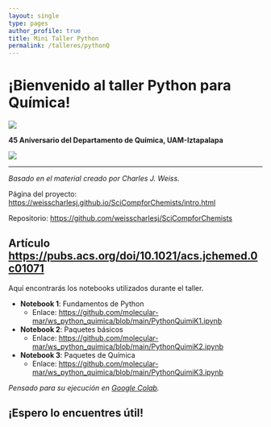 ```yaml
---
layout: single
type: pages
author_profile: true
title: Mini Taller Python
permalink: /talleres/pythonQ
---
```


# ¡Bienvenido al taller Python para Química!

![](https://upload.wikimedia.org/wikipedia/commons/c/c3/Python-logo-notext.svg)


**45 Aniversario del Departamento de Química, UAM-Iztapalapa**

![](https://drive.google.com/uc?id=1plp-jwWtq6rOMZDBVonAsO3fraqJeZDJ)

---
*Basado en el material creado por Charles J. Weiss.*

Página del proyecto: https://weisscharlesj.github.io/SciCompforChemists/intro.html

Repositorio: https://github.com/weisscharlesj/SciCompforChemists

Artículo https://pubs.acs.org/doi/10.1021/acs.jchemed.0c01071
---

Aquí encontrarás los notebooks utilizados durante el taller.

* **Notebook 1**: Fundamentos de Python
  * Enlace: https://github.com/molecular-mar/ws_python_quimica/blob/main/PythonQuimiK1.ipynb
* **Notebook 2**: Paquetes básicos
  * Enlace: https://github.com/molecular-mar/ws_python_quimica/blob/main/PythonQuimiK2.ipynb 
* **Notebook 3**: Paquetes de Química
  * Enlace: https://github.com/molecular-mar/ws_python_quimica/blob/main/PythonQuimiK3.ipynb 

*Pensado para su ejecución en [Google Colab](colab.research.google.com/).*
 
## ¡Espero lo encuentres útil! 
